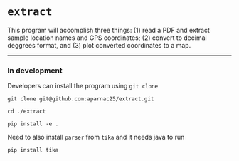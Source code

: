 # `extract`

This program will accomplish three things: (1) read a PDF and extract sample location names and GPS coordinates; (2) convert to decimal deggrees format, and (3) plot converted coordinates to a map. 

---

### In development 

Developers can install the program using `git clone`

`git clone git@github.com:aparnac25/extract.git`

`cd ./extract`

`pip install -e .`


Need to also install `parser` from `tika` and it needs java to run 

`pip install tika`
